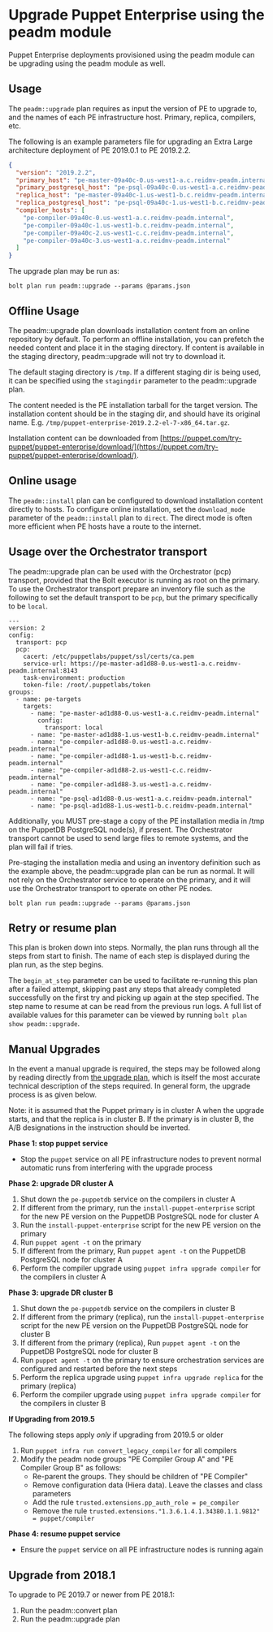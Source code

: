 # Upgrade Puppet Enterprise using the peadm module

Puppet Enterprise deployments provisioned using the peadm module can be upgrading using the peadm module as well.

## Usage

The `peadm::upgrade` plan requires as input the version of PE to upgrade to, and the names of each PE infrastructure host. Primary, replica, compilers, etc.

The following is an example parameters file for upgrading an Extra Large architecture deployment of PE 2019.0.1 to PE 2019.2.2.

```json
{
  "version": "2019.2.2",
  "primary_host": "pe-master-09a40c-0.us-west1-a.c.reidmv-peadm.internal",
  "primary_postgresql_host": "pe-psql-09a40c-0.us-west1-a.c.reidmv-peadm.internal",
  "replica_host": "pe-master-09a40c-1.us-west1-b.c.reidmv-peadm.internal",
  "replica_postgresql_host": "pe-psql-09a40c-1.us-west1-b.c.reidmv-peadm.internal",
  "compiler_hosts": [
    "pe-compiler-09a40c-0.us-west1-a.c.reidmv-peadm.internal",
    "pe-compiler-09a40c-1.us-west1-b.c.reidmv-peadm.internal",
    "pe-compiler-09a40c-2.us-west1-c.c.reidmv-peadm.internal",
    "pe-compiler-09a40c-3.us-west1-a.c.reidmv-peadm.internal"
  ]
}
```

The upgrade plan may be run as:

```
bolt plan run peadm::upgrade --params @params.json 
```

## Offline Usage

The peadm::upgrade plan downloads installation content from an online repository by default. To perform an offline installation, you can prefetch the needed content and place it in the staging directory. If content is available in the staging directory, peadm::upgrade will not try to download it.

The default staging directory is `/tmp`. If a different staging dir is being used, it can be specified using the `stagingdir` parameter to the peadm::upgrade plan.

The content needed is the PE installation tarball for the target version. The installation content should be in the staging dir, and should have its original name. E.g. `/tmp/puppet-enterprise-2019.2.2-el-7-x86_64.tar.gz`.

Installation content can be downloaded from [https://puppet.com/try-puppet/puppet-enterprise/download/](https://puppet.com/try-puppet/puppet-enterprise/download/).

## Online usage

The `peadm::install` plan can be configured to download installation content directly to hosts. To configure online installation, set the `download_mode` parameter of the `peadm::install` plan to `direct`. The direct mode is often more efficient when PE hosts have a route to the internet.

## Usage over the Orchestrator transport

The peadm::upgrade plan can be used with the Orchestrator (pcp) transport, provided that the Bolt executor is running as root on the primary. To use the Orchestrator transport prepare an inventory file such as the following to set the default transport to be `pcp`, but the primary specifically to be `local`.

```
---
version: 2
config:
  transport: pcp
  pcp:
    cacert: /etc/puppetlabs/puppet/ssl/certs/ca.pem
    service-url: https://pe-master-ad1d88-0.us-west1-a.c.reidmv-peadm.internal:8143
    task-environment: production
    token-file: /root/.puppetlabs/token
groups:
  - name: pe-targets
    targets:
      - name: "pe-master-ad1d88-0.us-west1-a.c.reidmv-peadm.internal"
        config:
          transport: local
      - name: "pe-master-ad1d88-1.us-west1-b.c.reidmv-peadm.internal"
      - name: "pe-compiler-ad1d88-0.us-west1-a.c.reidmv-peadm.internal"
      - name: "pe-compiler-ad1d88-1.us-west1-b.c.reidmv-peadm.internal"
      - name: "pe-compiler-ad1d88-2.us-west1-c.c.reidmv-peadm.internal"
      - name: "pe-compiler-ad1d88-3.us-west1-a.c.reidmv-peadm.internal"
      - name: "pe-psql-ad1d88-0.us-west1-a.c.reidmv-peadm.internal"
      - name: "pe-psql-ad1d88-1.us-west1-b.c.reidmv-peadm.internal"
```

Additionally, you MUST pre-stage a copy of the PE installation media in /tmp on the PuppetDB PostgreSQL node(s), if present. The Orchestrator transport cannot be used to send large files to remote systems, and the plan will fail if tries.

Pre-staging the installation media and using an inventory definition such as the example above, the peadm::upgrade plan can be run as normal. It will not rely on the Orchestrator service to operate on the primary, and it will use the Orchestrator transport to operate on other PE nodes.

```
bolt plan run peadm::upgrade --params @params.json 
```

## Retry or resume plan

This plan is broken down into steps. Normally, the plan runs through all the steps from start to finish. The name of each step is displayed during the plan run, as the step begins.

The `begin_at_step` parameter can be used to facilitate re-running this plan after a failed attempt, skipping past any steps that already completed successfully on the first try and picking up again at the step specified. The step name to resume at can be read from the previous run logs. A full list of available values for this parameter can be viewed by running `bolt plan show peadm::upgrade`.

## Manual Upgrades

In the event a manual upgrade is required, the steps may be followed along by reading directly from [the upgrade plan](../plans/upgrade.pp), which is itself the most accurate technical description of the steps required. In general form, the upgrade process is as given below.

Note: it is assumed that the Puppet primary is in cluster A when the upgrade starts, and that the replica is in cluster B. If the primary is in cluster B, the A/B designations in the instruction should be inverted.

**Phase 1: stop puppet service**

* Stop the `puppet` service on all PE infrastructure nodes to prevent normal automatic runs from interfering with the upgrade process

**Phase 2: upgrade DR cluster A**

1. Shut down the `pe-puppetdb` service on the compilers in cluster A
2. If different from the primary, run the `install-puppet-enterprise` script for the new PE version on the PuppetDB PostgreSQL node for cluster A
3. Run the `install-puppet-enterprise` script for the new PE version on the primary
4. Run `puppet agent -t` on the primary
5. If different from the primary, Run `puppet agent -t` on the PuppetDB PostgreSQL node for cluster A
6. Perform the compiler upgrade using `puppet infra upgrade compiler` for the compilers in cluster A

**Phase 3: upgrade DR cluster B**

1. Shut down the `pe-puppetdb` service on the compilers in cluster B
2. If different from the primary (replica), run the `install-puppet-enterprise` script for the new PE version on the PuppetDB PostgreSQL node for cluster B
3. If different from the primary (replica), Run `puppet agent -t` on the PuppetDB PostgreSQL node for cluster B
5. Run `puppet agent -t` on the primary to ensure orchestration services are configured and restarted before the next steps
6. Perform the replica upgrade using `puppet infra upgrade replica` for the primary (replica)
7. Perform the compiler upgrade using `puppet infra upgrade compiler` for the compilers in cluster B

**If Upgrading from 2019.5**

The following steps apply _only_ if upgrading from 2019.5 or older

1. Run `puppet infra run convert_legacy_compiler` for all compilers
2. Modify the peadm node groups "PE Compiler Group A" and "PE Compiler Group B" as follows:
    * Re-parent the groups. They should be children of "PE Compiler"
    * Remove configuration data (Hiera data). Leave the classes and class parameters
    * Add the rule `trusted.extensions.pp_auth_role = pe_compiler`
    * Remove the rule `trusted.extensions."1.3.6.1.4.1.34380.1.1.9812" = puppet/compiler`

**Phase 4: resume puppet service**

* Ensure the `puppet` service on all PE infrastructure nodes is running again

## Upgrade from 2018.1

To upgrade to PE 2019.7 or newer from PE 2018.1:

1. Run the peadm::convert plan
2. Run the peadm::upgrade plan
